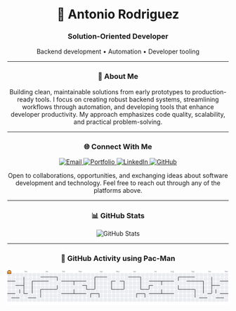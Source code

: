 <div align="center">

# 👋 Antonio Rodriguez

### Solution-Oriented Developer

Backend development • Automation • Developer tooling

---

### 🚀 About Me

Building clean, maintainable solutions from early prototypes to production-ready tools. I focus on creating robust backend systems, streamlining workflows through automation, and developing tools that enhance developer productivity. My approach emphasizes code quality, scalability, and practical problem-solving.

---

### 🌐 Connect With Me

<p>
<a href="mailto:kontakt@antoniorodriguez.no">
    <img src="https://img.shields.io/badge/Email-f38ba8?style=for-the-badge&logo=gmail&logoColor=1e1e2e" alt="Email"/>
  </a>

  <a href="https://antoniorodriguez.no" target="_blank">
    <img src="https://img.shields.io/badge/Portfolio-fab387?style=for-the-badge&logo=firefox&logoColor=1e1e2e" alt="Portfolio"/>
  </a>
  <a href="https://www.linkedin.com/in/antoniorodr/" target="_blank">
    <img src="https://img.shields.io/badge/LinkedIn-89b4fa?style=for-the-badge&logo=linkedin&logoColor=1e1e2e" alt="LinkedIn"/>
  </a>
  <a href="https://github.com/antoniorodr">
    <img src="https://img.shields.io/badge/GitHub-a6e3a1?style=for-the-badge&logo=github&logoColor=1e1e2e" alt="GitHub"/>
  </a>
</p>

Open to collaborations, opportunities, and exchanging ideas about software development and technology. Feel free to reach out through any of the platforms above.

---

### 📊 GitHub Stats

<p>
  <img src="https://github-readme-stats.vercel.app/api?username=antoniorodr&show_icons=true&theme=catppuccin_mocha&hide_border=true&border_radius=10&include_all_commits=true&count_private=true" alt="GitHub Stats" />
</p>

---

### 👾 GitHub Activity using Pac-Man

<picture>
  <source media="(prefers-color-scheme: dark)" srcset="https://raw.githubusercontent.com/antoniorodr/antoniorodr/output/pacman-contribution-graph-dark.svg">
  <source media="(prefers-color-scheme: light)" srcset="https://raw.githubusercontent.com/antoniorodr/antoniorodr/output/pacman-contribution-graph.svg">
  <img alt="Pac-Man contribution graph" src="https://raw.githubusercontent.com/antoniorodr/antoniorodr/output/pacman-contribution-graph.svg">
</picture>

